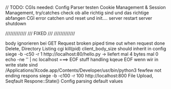 // TODO: CGIs needed:
Config Parser testen
Cookie Management & Session Management,
try/catches check ob alle richtig sind und das richtige abfangen
CGI error catchen und reset und init....
server restart
server shutdown

/////////////
/// FIXED ///
/////////////

body ignorieren bei GET Request
broken piped
time out when request done
Delete,
Directory Listing
cgi kill(pid)
client_body_size should inherit in config
siege -b -c50 -r 1 http://localhost:80/hello.py -> liefert mal 4 bytes mal 0
echo -ne '' | nc localhost ===> EOF stuff handling
kqeue EOF wenn wir in write state sind
/Applications/Xcode.app/Contents/Developer/usr/bin/python3 fewfew not ending respons
siege -b -c100 -r 100 http://localhost:800
File Upload,
Seqfault Respone::State()
Config parsing default values
